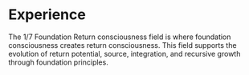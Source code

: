 # Experience

The 1/7 Foundation Return consciousness field is where foundation consciousness creates return consciousness. This field supports the evolution of return potential, source, integration, and recursive growth through foundation principles. 